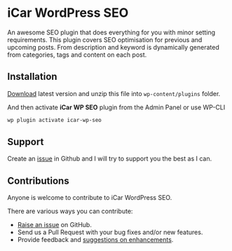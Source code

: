 # iCar WordPress SEO

An awesome SEO plugin that does everything for you with minor setting requirements. This plugin covers SEO optimisation for previous and upcoming posts. From description and keyword is dynamically generated from categories, tags and content on each post.

## Installation

[Download](https://github.com/syaifulsz/icar-wp-seo/releases) latest version and unzip this file into `wp-content/plugins` folder.

And then activate **iCar WP SEO** plugin from the Admin Panel or use WP-CLI

```sh
wp plugin activate icar-wp-seo
```

## Support

Create an [issue](https://github.com/syaifulsz/icar-wp-seo/issues) in Github and I will try to support you the best as I can.

## Contributions

Anyone is welcome to contribute to iCar WordPress SEO.

There are various ways you can contribute:

* [Raise an issue](https://github.com/syaifulsz/icar-wp-seo/issues) on GitHub.
* Send us a Pull Request with your bug fixes and/or new features.
* Provide feedback and [suggestions on enhancements](https://github.com/syaifulsz/icar-wp-seo/issues?direction=desc&labels=Enhancement&page=1&sort=created&state=open).
